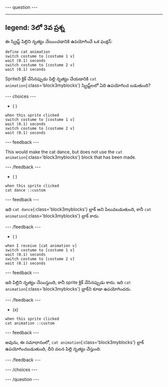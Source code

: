 
--- question ---

---
legend: 3లో 3వ ప్రశ్న
---

ఈ స్క్రిప్ట్ పిల్లిని నృత్యం చేయించడానికి ఉపయోగించే ఒక ఫంక్షన్:

```blocks3
define cat animation
switch costume to [costume 1 v]
wait (0.1) seconds
switch costume to [costume 2 v]
wait (0.1) seconds
```

Spriteని క్లిక్ చేసినప్పుడు పిల్లి నృత్యం చేయడానికి `cat animation`{:class='block3myblocks'} స్క్రిప్ట్‌లలో ఏది ఉపయోగించ బడుతుంది?

--- choices ---

- ( )

```blocks3
when this sprite clicked
switch costume to [costume 1 v]
wait (0.1) seconds
switch costume to [costume 2 v]
wait (0.1) seconds
```

  --- feedback ---

  This would make the cat dance, but does not use the `cat animation`{:class='block3myblocks'} block that has been made.

  --- /feedback ---

- ( )

```blocks3
when this sprite clicked
cat dance ::custom
```

  --- feedback ---

  ఇది `cat dance`{:class='block3myblocks'} బ్లాక్ అని పిలువబడుతుంది, కానీ `cat animation`{:class='block3myblocks'} బ్లాక్ కాదు.

  --- /feedback ---

- ( )

```blocks3
when I receive [cat animation v]
switch costume to [costume 1 v]
wait (0.1) seconds
switch costume to [costume 2 v]
wait (0.1) seconds
```

  --- feedback ---

  ఇది పిల్లిని నృత్యం చేయిస్తుంది, కానీ sprite క్లిక్ చేసినప్పుడు కాదు. ఇది `cat animation`{:class='block3myblocks'} బ్లాక్‌ని కూడా ఉపయోగించదు.

  --- /feedback ---

- (x)

```blocks3
when this sprite clicked
cat animation ::custom
```

  --- feedback ---

అవును, ఈ సమాధానంలో, `cat animation`{:class='block3myblocks'} బ్లాక్ ఉపయోగించబడుతుంది, దీని వలన పిల్లి నృత్యం చేస్తుంది.

  --- /feedback ---

--- /choices ---

--- /question ---
